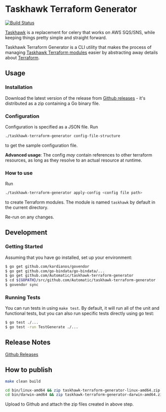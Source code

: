 # Taskhawk Terraform Generator

[![Build Status](https://travis-ci.org/Automatic/taskhawk-terraform-generator.svg?branch=master)](https://travis-ci.org/Automatic/taskhawk-terraform-generator)

[Taskhawk](https://github.com/Automatic/taskhawk) is a replacement for celery that works on AWS SQS/SNS, while
keeping things pretty simple and straight forward. 

Taskhawk Terraform Generator is a CLI utility that makes the process of managing 
[Taskhawk Terraform modules](https://registry.terraform.io/search?q=taskhawk&verified=false) easier by abstracting 
away details about [Terraform](https://www.terraform.io/).

## Usage 

### Installation

Download the latest version of the release from [Github releases](https://github.com/Automatic/taskhawk-terraform-generator/releases) - 
it's distributed as a zip containing a Go binary file.

### Configuration

Configuration is specified as a JSON file. Run 

```sh
./taskhawk-terraform-generator config-file-structure
```

to get the sample configuration file.

**Advanced usage**: The config *may* contain references to other terraform resources, as long as they resolve to 
an actual resource at runtime. 

### How to use

Run 

```sh
./taskhawk-terraform-generator apply-config <config file path>
```

to create Terraform modules. The module is named `taskhawk` by default in the current directory.

Re-run on any changes.

## Development

### Getting Started

Assuming that you have go installed, set up your environment:

```sh
$ go get github.com/kardianos/govendor
$ go get github.com/go-bindata/go-bindata/...
$ go get github.com/Automatic/taskhawk-terraform-generator
$ cd ${GOPATH}/src/github.com/Automatic/taskhawk-terraform-generator
$ govendor sync
```

### Running Tests

You can run tests in using ``make test``. By default, it will run all of the unit and functional tests, but you can 
also run specific tests directly using go test:

```sh
$ go test ./...
$ go test -run TestGenerate ./...
```

## Release Notes

[Github Releases](https://github.com/Automatic/taskhawk-terraform-generator/releases)

## How to publish


```sh
make clean build

cd bin/linux-amd64 && zip taskhawk-terraform-generator-linux-amd64.zip taskhawk-terraform-generator; cd -
cd bin/darwin-amd64 && zip taskhawk-terraform-generator-darwin-amd64.zip taskhawk-terraform-generator; cd -
```

Upload to Github and attach the zip files created in above step.
